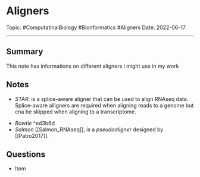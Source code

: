 
# Aligners
Topic: #ComputatinalBiology #Bionformatics #Aligners
Date: 2022-06-17


---

## Summary
This note has informations on different aligners i might use in my work

## Notes
* *STAR*: is a splice-aware aligner that can be used to align RNAseq data. Splice-aware alligners are required when aligning reads to a genome but cna be skipped when aligning to a transcriptome.
-  *Bowtie* ^ed3b6d
- *Salmon* [[Salmon_RNAseq]], is a *pseudoaligner* designed by [[Patro2017]]. 

## Questions
- Item



